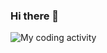 ### Hi there 👋

<img src="https://wakatime.com/share/@Ryo/6e0dd540-5902-4edf-a1aa-da52a37834f3.svg" alt="My coding activity" />
